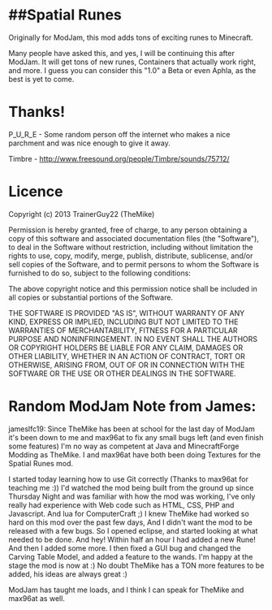 ##Spatial Runes
======
Originally for ModJam, this mod adds tons of exciting runes to Minecraft.

Many people have asked this, and yes, I will be continuing this after ModJam. It will get tons of new runes, Containers that actually work right, and more. I guess you can consider this "1.0" a Beta or even Aphla, as the best is yet to come.

Thanks!
======

P_U_R_E - Some random person off the internet who makes a nice parchment and was nice enough to give it away.

Timbre - http://www.freesound.org/people/Timbre/sounds/75712/

Licence
======

Copyright (c) 2013 TrainerGuy22 (TheMike)

Permission is hereby granted, free of charge, to any person obtaining a copy of this software and associated documentation files (the "Software"), to deal in the Software without restriction, including without limitation the rights to use, copy, modify, merge, publish, distribute, sublicense, and/or sell copies of the Software, and to permit persons to whom the Software is furnished to do so, subject to the following conditions:

The above copyright notice and this permission notice shall be included in all copies or substantial portions of the Software.

THE SOFTWARE IS PROVIDED "AS IS", WITHOUT WARRANTY OF ANY KIND, EXPRESS OR IMPLIED, INCLUDING BUT NOT LIMITED TO THE WARRANTIES OF MERCHANTABILITY, FITNESS FOR A PARTICULAR PURPOSE AND NONINFRINGEMENT. IN NO EVENT SHALL THE AUTHORS OR COPYRIGHT HOLDERS BE LIABLE FOR ANY CLAIM, DAMAGES OR OTHER LIABILITY, WHETHER IN AN ACTION OF CONTRACT, TORT OR OTHERWISE, ARISING FROM, OUT OF OR IN CONNECTION WITH THE SOFTWARE OR THE USE OR OTHER DEALINGS IN THE SOFTWARE.

Random ModJam Note from James:
======
 
jameslfc19: Since TheMike has been at school for the last day of ModJam it's been down to me and max96at to fix any small bugs left (and even finish some features) I'm no way as competent at Java and MinecraftForge Modding as TheMike. I and max96at have both been doing Textures for the Spatial Runes mod. 

I started today learning how to use Git correctly (Thanks to max96at for teaching me :)) I'd watched the mod being built from the ground up since Thursday Night and was familiar with how the mod was working, I've only really had experience with Web code such as HTML, CSS, PHP and Javascript. And lua for ComputerCraft ;) I knew TheMike had worked so hard on this mod over the past few days, And I didn't want the mod to be released with a few bugs. So I opened eclipse, and started looking at what needed to be done. And hey! Within half an hour I had added a new Rune! And then I added some more. I then fixed a GUI bug and changed the Carving Table Model, and added a feature to the wands. I'm happy at the stage the mod is now at :) No doubt TheMike has a TON more features to be added, his ideas are always great :)

ModJam has taught me loads, and I think I can speak for TheMike and max96at as well.
